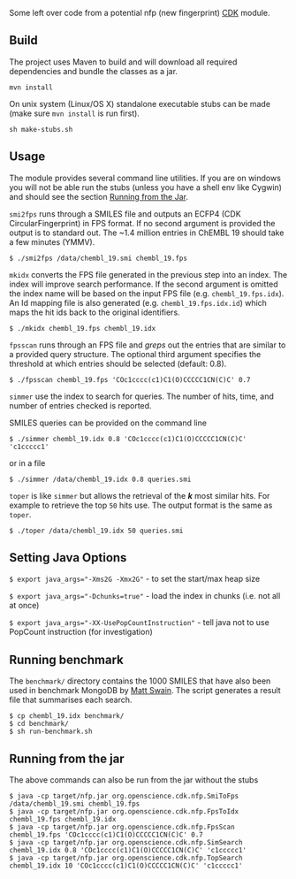Some left over code from a potential nfp (new fingerprint) [CDK](http://github.com/cdk/cdk) module.

## Build

The project uses Maven to build and will download all required dependencies and bundle the classes as
 a jar.

`mvn install`

On unix system (Linux/OS X) standalone executable stubs can be made (make sure `mvn install` is run first).

`sh make-stubs.sh`

## Usage

The module provides several command line utilities. If you are on windows you will not be able run the stubs
(unless you have a shell env like Cygwin) and should see the section [Running from the Jar](#Running-from-the-jar).

`smi2fps` runs through a SMILES file and outputs an ECFP4 (CDK CircularFingerprint) in FPS format. If no second argument
 is provided the output is to standard out. The ~1.4 million entries in ChEMBL 19 should take a few minutes (YMMV).

`$ ./smi2fps /data/chembl_19.smi chembl_19.fps`

`mkidx` converts the FPS file generated in the previous step into an index. The index will improve search performance.
 If the second argument is omitted the index name will be based on the input FPS file
 (e.g. `chembl_19.fps.idx`). An Id mapping file is also generated (e.g. `chembl_19.fps.idx.id`) which maps the hit ids 
back to the original identifiers.

`$ ./mkidx chembl_19.fps chembl_19.idx`

`fpsscan` runs through an FPS file and *greps* out the entries that are similar to a provided query structure. The
optional third argument specifies the threshold at which entries should be selected (default: 0.8).

`$ ./fpsscan chembl_19.fps 'COc1cccc(c1)C1(O)CCCCC1CN(C)C' 0.7`

`simmer` use the index to search for queries. The number of hits, time, and number of entries
 checked is reported.

SMILES queries can be provided on the command line

`$ ./simmer chembl_19.idx 0.8 'COc1cccc(c1)C1(O)CCCCC1CN(C)C' 'c1ccccc1'`

or in a file

`$ ./simmer /data/chembl_19.idx 0.8 queries.smi`

`toper` is like `simmer` but allows the retrieval of the <b><i>k</i></b> most similar hits. For 
example to retrieve the top `50` hits use. The output format is the same as `toper`. 

`$ ./toper /data/chembl_19.idx 50 queries.smi`

## Setting Java Options 

`$ export java_args="-Xms2G -Xmx2G"` - to set the start/max heap size

`$ export java_args="-Dchunks=true"` - load the index in chunks (i.e. not all at once) 

`$ export java_args="-XX-UsePopCountInstruction"` - tell java not to use PopCount instruction (for investigation)

## Running benchmark

The `benchmark/` directory contains the 1000 SMILES that have also been used in benchmark MongoDB
by [Matt Swain](http://blog.matt-swain.com/post/87093745652/chemical-similarity-search-in-mongodb). 
 The script generates a result file that summarises each search.

```
$ cp chembl_19.idx benchmark/
$ cd benchmark/
$ sh run-benchmark.sh
```

## Running from the jar

The above commands can also be run from the jar without the stubs

```
$ java -cp target/nfp.jar org.openscience.cdk.nfp.SmiToFps /data/chembl_19.smi chembl_19.fps
$ java -cp target/nfp.jar org.openscience.cdk.nfp.FpsToIdx chembl_19.fps chembl_19.idx
$ java -cp target/nfp.jar org.openscience.cdk.nfp.FpsScan chembl_19.fps 'COc1cccc(c1)C1(O)CCCCC1CN(C)C' 0.7
$ java -cp target/nfp.jar org.openscience.cdk.nfp.SimSearch chembl_19.idx 0.8 'COc1cccc(c1)C1(O)CCCCC1CN(C)C' 'c1ccccc1'
$ java -cp target/nfp.jar org.openscience.cdk.nfp.TopSearch chembl_19.idx 10 'COc1cccc(c1)C1(O)CCCCC1CN(C)C' 'c1ccccc1'
```